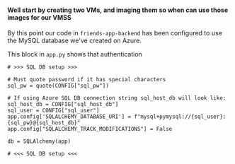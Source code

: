 #### Well start by creating two VMs, and imaging them so when can use those images for our VMSS
By this point our code in `friends-app-backend` has been configured to use the MySQL database we've created on Azure. 

This block in `app.py` shows that authentication
```
# >>> SQL DB setup >>>

# Must quote password if it has special characters
sql_pw = quote(CONFIG["sql_pw"])

# If using Azure SQL DB connection string sql_host_db will look like:
sql_host_db = CONFIG["sql_host_db"]
sql_user = CONFIG["sql_user"]
app.config['SQLALCHEMY_DATABASE_URI'] = f"mysql+pymysql://{sql_user}:{sql_pw}@{sql_host_db}"
app.config["SQLALCHEMY_TRACK_MODIFICATIONS"] = False

db = SQLAlchemy(app)

# <<< SQL DB setup <<<
```


